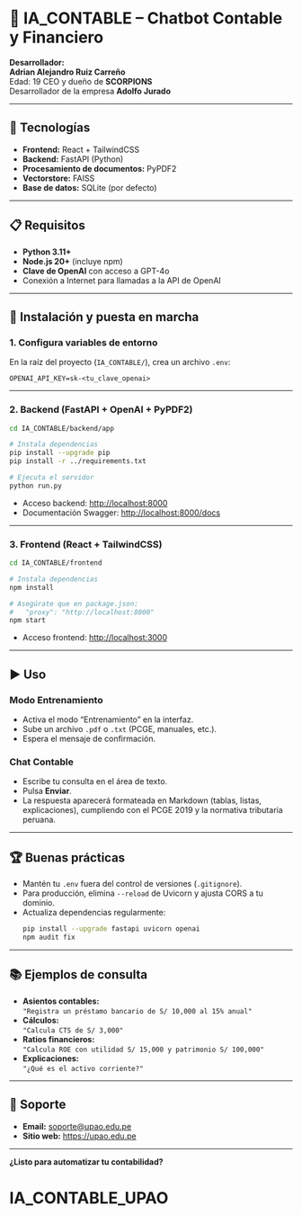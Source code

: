# 🤖 IA_CONTABLE – Chatbot Contable y Financiero

**Desarrollador:**  
**Adrian Alejandro Ruiz Carreño**  
Edad: 19 
CEO y dueño de **SCORPIONS**  
Desarrollador de la empresa **Adolfo Jurado**

---

## 🚀 Tecnologías

- **Frontend:** React + TailwindCSS  
- **Backend:** FastAPI (Python)  
- **Procesamiento de documentos:** PyPDF2   
- **Vectorstore:** FAISS  
- **Base de datos:** SQLite (por defecto)

---

## 📋 Requisitos

- **Python 3.11+**
- **Node.js 20+** (incluye npm)
- **Clave de OpenAI** con acceso a GPT-4o
- Conexión a Internet para llamadas a la API de OpenAI

---

## 🔧 Instalación y puesta en marcha

### 1. Configura variables de entorno

En la raíz del proyecto (`IA_CONTABLE/`), crea un archivo `.env`:

```dotenv
OPENAI_API_KEY=sk-<tu_clave_openai>
```

---

### 2. Backend (FastAPI + OpenAI + PyPDF2)

```bash
cd IA_CONTABLE/backend/app

# Instala dependencias
pip install --upgrade pip
pip install -r ../requirements.txt

# Ejecuta el servidor
python run.py
```

- Acceso backend: [http://localhost:8000](http://localhost:8000)
- Documentación Swagger: [http://localhost:8000/docs](http://localhost:8000/docs)

---

### 3. Frontend (React + TailwindCSS)

```bash
cd IA_CONTABLE/frontend

# Instala dependencias
npm install

# Asegúrate que en package.json:
#   "proxy": "http://localhost:8000"
npm start
```

- Acceso frontend: [http://localhost:3000](http://localhost:3000)

---

## ▶️ Uso

### Modo Entrenamiento

- Activa el modo “Entrenamiento” en la interfaz.
- Sube un archivo `.pdf` o `.txt` (PCGE, manuales, etc.).
- Espera el mensaje de confirmación.

### Chat Contable

- Escribe tu consulta en el área de texto.
- Pulsa **Enviar**.
- La respuesta aparecerá formateada en Markdown (tablas, listas, explicaciones), cumpliendo con el PCGE 2019 y la normativa tributaria peruana.

---

## 🏆 Buenas prácticas

- Mantén tu `.env` fuera del control de versiones (`.gitignore`).
- Para producción, elimina `--reload` de Uvicorn y ajusta CORS a tu dominio.
- Actualiza dependencias regularmente:
  ```bash
  pip install --upgrade fastapi uvicorn openai
  npm audit fix
  ```

---

## 📚 Ejemplos de consulta

- **Asientos contables:**  
  `"Registra un préstamo bancario de S/ 10,000 al 15% anual"`
- **Cálculos:**  
  `"Calcula CTS de S/ 3,000"`
- **Ratios financieros:**  
  `"Calcula ROE con utilidad S/ 15,000 y patrimonio S/ 100,000"`
- **Explicaciones:**  
  `"¿Qué es el activo corriente?"`

---

## 💬 Soporte

- **Email:** soporte@upao.edu.pe
- **Sitio web:** https://upao.edu.pe

---

**¿Listo para automatizar tu contabilidad?**
# IA_CONTABLE_UPAO
